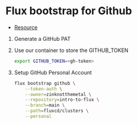 # Flux bootstrap for Github

- [Resource](https://fluxcd.io/flux/installation/bootstrap/github/)

1. Generate a GitHub PAT
2. Use our container to store the GITHUB_TOKEN
    ```sh
    export GITHUB_TOKEN=<gh-token>
    ```

3. Setup GitHub Personal Account
    ```sh
    flux bootstrap github \
        --token-auth \
        --owner=zinknotthemetal \
        --repository=intro-to-flux \
        --branch=main \
        --path=fluxcd/clusters \
        --personal
    ```